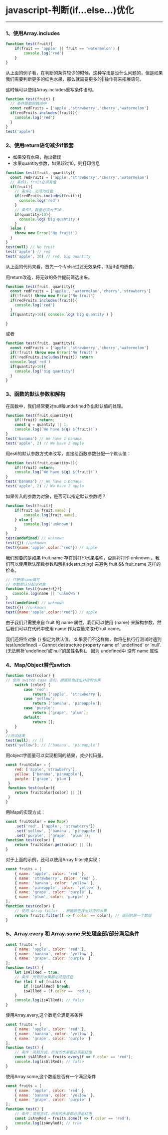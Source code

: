 # javascript-判断(if...else...)优化
---
### 1、使用Array.includes

```javascript
function test(fruit){
    if(fruit == 'apple' || fruit == 'watermelon') {
        console.log('red')
    }
}
```
从上面的例子看，在判断的条件较少的时候，这种写法是没什么问题的，但是如果我们需要判断更多的红色水果，那么就需要更多的||操作符来拓展语句。

这时候可以使用Array.includes重写条件语句。

```javascript
function test(fruit) {
  // 条件提取到数组中
  const redFruits = ['apple','strawberry','cherry','watermelon']
  if(redFruits.includes(fruit)){
    console.log('red')
  }
}
test('apple')
```
### 2、使用return语句减少if嵌套
* 如果没有水果，抛出错误
* 水果quantity参数，如果超过10，则打印信息
```javascript
function test(fruit, quantity){
  const redFruits = ['apple','strawberry','cherry','watermelon']
  // 条件1，fruit必须有值
  if(fruit){
    // 条件2，必须为红色
    if(redFruits.includes(fruit)){
      console.log('red')
    }
    // 条件3，数量必须大于10
    if(quantity>10){
      console.log('big quantity')
    }
  }else {
    throw new Error('No fruit!')
  }
}
test(null) // No fruit
test('apple') // red
test('apple', 20) // red, big quantity
```
从上面的代码来看，首先一个if/else过滤无效条件，3层if语句嵌套。

用return改造，将无效的条件提前筛选出来。

```javascript
function test(fruit, quantity){
  const redFruits = ['apple', 'watermelon','cherry','strawberry']
  if(!fruit) throw new Error('No fruit')
  if(redFruits.includes(fruit)){
    console.log('red')
  }
  if(quantity>10){ console.log('big quantity') }
  
}
```
或者

```javascript
function test(fruit, quantity){
  const redFruits = ['apple','strawberry','cherry','watermelon']
  if(!fruit) throw new Error('No fruit!')
  if(!redFruits.includes(fruit)) return
  console.log('red')
  if(quantity>10){
    console.log('big quantity')
  }
}
```
### 3、函数的默认参数和解构
在函数中，我们经常要对null和undefined作出默认值的处理。
```javascript
function test(fruit,quantity){
    if(!fruit) return;
    const q = quantity || 1;
    console.log(`We have ${q} ${fruit}!`)
}
test('banana') // We have 1 banana
test('apple', 2) // We have 2 apple
```
用es6的默认参数方式来改写，直接给函数参数分配一个默认值：
```javascript
function test(fruit,quantity=1){
    if(!fruit) return;
    console.log(`We have ${q} ${fruit}!`)
}
test('banana') // We have 1 banana
test('apple', 2) // We have 2 apple
```
如果传入的参数为对象，是否可以指定默认参数呢？
```javascript
function test(fruit){
    if(fruit && fruit.name) {
        console.log(fruit.name);
    } else {
        console.log('unknown')
    }
}
test(undefined) // unknown
test({}) //unknown
test({name:'apple',color:'red'}) // apple
```
我们想要的是如果 fruit.name 存在则打印水果名称，否则将打印 unknown 。我们可以使用默认函数参数和解构(destructing) 来避免 fruit && fruit.name 这样的检查。
```javascript
// 只获得name属性
// 参数默认分配空对象
function test({name}={}){
   console.log(name || 'unknown')
}
test(undefined) // unknown
test({}) //unknown
test({name:'apple',color:'red'}) // apple
```
由于我们只需要来自 fruit 的 name 属性，我们可以使用 {name} 来解构参数，然后我们可以在代码中使用 name 作为变量来取代fruit.name。

我们还将空对象 {} 指定为默认值。 如果我们不这样做，你将在执行行测试时遇到test(undefined) – Cannot destructure property name of 'undefined' or 'null'.(无法解析’undefined’或’null’的属性名称)。 因为 undefined中 没有 name 属性

### 4、Map/Object替代switch
```javascript
function test(color) {
// 使用 switch case 语句，根据颜色找出对应的水果
    switch (color) {
        case 'red':
            return ['apple', 'strawberry'];
        case 'yellow':
            return ['banana', 'pineapple'];
        case 'purple':
            return ['grape', 'plum'];
        default:
            return [];
    }
}
//测试结果
test(null); // []
test('yellow'); // ['banana', 'pineapple']
```
用object字面量可以实现相同的结果，减少代码量。
```javascript
const fruitColor = {
    red: ['apple','strawberry'],
    yellow: ['banana','pineapple'],
    purple: ['grape', 'plum']
 }
 function test(color){
    return fruitColor[color] || []
 }
}
```
用Map的实现方式：
```javascript
const fruitColor = new Map()
    .set('red', ['apple', 'strawberry'])
    .set('yellow', ['banana', 'pineapple'])
    .set('purple', ['grape', 'plum']);
function test(color) {
    return fruitColor.get(color) || [];
}
```
对于上面的示例，还可以使用Array.filter来实现：
```javascript
const fruits = [
    { name: 'apple', color: 'red' }, 
    { name: 'strawberry', color: 'red' }, 
    { name: 'banana', color: 'yellow' }, 
    { name: 'pineapple', color: 'yellow' }, 
    { name: 'grape', color: 'purple' }, 
    { name: 'plum', color: 'purple' }
];
function test(color) {
    // 使用 Array filter  ，根据颜色找出对应的水果
    return fruits.filter(f => f.color == color); // 返回的是一个数组
}
```

### 5、Array.every 和 Array.some 来处理全部/部分满足条件
```javascript
const fruits = [
    { name: 'apple', color: 'red' },
    { name: 'banana', color: 'yellow' },
    { name: 'grape', color: 'purple' }
];
function test() {
    let isAllRed = true;
    // 条件：所有的水果都必须是红色
    for (let f of fruits) {
        if (!isAllRed) break;
        isAllRed = (f.color == 'red');
    }
    console.log(isAllRed); // false
}
```
使用Array.every,这个数组全满足某条件
```javascript
const fruits = [
    { name: 'apple', color: 'red' },
    { name: 'banana', color: 'yellow' },
    { name: 'grape', color: 'purple' }
];
function test() {
    // 条件：简短方式，所有的水果都必须是红色
    const isAllRed = fruits.every(f => f.color == 'red');
    console.log(isAllRed); // false
}
```
使用Array.some,这个数组是否有一个满足条件
```javascript
const fruits = [
    { name: 'apple', color: 'red' },
    { name: 'banana', color: 'yellow' },
    { name: 'grape', color: 'purple' }
];
function test() {
    // 条件：简短方式，所有的水果都必须是红色
    const isAnyRed = fruits.some(f => f.color == 'red');
    console.log(isAnyRed); // true
}
```
